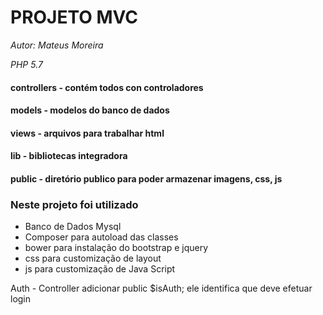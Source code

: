 # PROJETO MVC

*Autor: Mateus Moreira*

*PHP 5.7*

#### controllers - contém todos con controladores
#### models - modelos do banco de dados
#### views - arquivos para trabalhar html
#### lib - bibliotecas integradora 
#### public - diretório publico para poder armazenar imagens, css, js


### Neste projeto foi utilizado
 
 * Banco de Dados Mysql
 * Composer para autoload das classes
 * bower para instalação do bootstrap e jquery
 * css para customização de layout
 * js para customização de Java Script
 
 
 Auth - Controller adicionar public $isAuth; ele identifica que deve efetuar login
  

